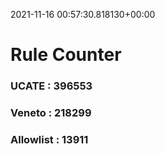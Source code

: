 2021-11-16 00:57:30.818130+00:00
# Rule Counter 
 ### UCATE : 396553

 ### Veneto : 218299

 ### Allowlist : 13911